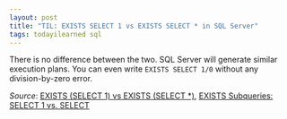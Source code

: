 ```yaml
---
layout: post
title: "TIL: EXISTS SELECT 1 vs EXISTS SELECT * in SQL Server"
tags: todayilearned sql
---
```


There is no difference between the two. SQL Server will generate similar execution plans. You can even write `EXISTS SELECT 1/0` without any division-by-zero error.

_Source_: [EXISTS (SELECT 1) vs EXISTS (SELECT *)](https://dba.stackexchange.com/questions/159413/exists-select-1-vs-exists-select-one-or-the-other), [EXISTS Subqueries: SELECT 1 vs. SELECT](https://www.sqlskills.com/blogs/conor/exists-subqueries-select-1-vs-select/)
